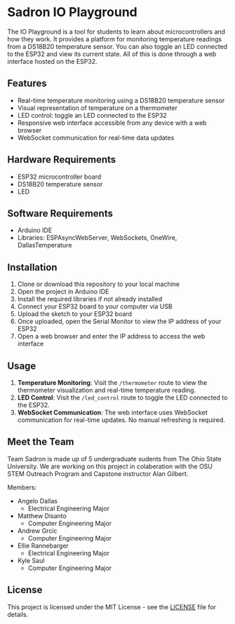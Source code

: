 # Sadron IO Playground

The IO Playground is a tool for students to learn about microcontrollers and how they work. It provides a platform for monitoring temperature readings from a DS18B20 temperature sensor. You can also toggle an LED connected to the ESP32 and view its current state. All of this is done through a web interface hosted on the ESP32.

## Features

- Real-time temperature monitoring using a DS18B20 temperature sensor
- Visual representation of temperature on a thermometer
- LED control: toggle an LED connected to the ESP32
- Responsive web interface accessible from any device with a web browser
- WebSocket communication for real-time data updates

## Hardware Requirements

- ESP32 microcontroller board
- DS18B20 temperature sensor
- LED

## Software Requirements

- Arduino IDE
- Libraries: ESPAsyncWebServer, WebSockets, OneWire, DallasTemperature

## Installation

1. Clone or download this repository to your local machine
2. Open the project in Arduino IDE
3. Install the required libraries if not already installed
4. Connect your ESP32 board to your computer via USB
5. Upload the sketch to your ESP32 board
6. Once uploaded, open the Serial Monitor to view the IP address of your ESP32
7. Open a web browser and enter the IP address to access the web interface

## Usage

1. **Temperature Monitoring**: Visit the `/thermometer` route to view the thermometer visualization and real-time temperature reading.
2. **LED Control**: Visit the `/led_control` route to toggle the LED connected to the ESP32.
3. **WebSocket Communication**: The web interface uses WebSocket communication for real-time updates. No manual refreshing is required.

## Meet the Team

Team Sadron is made up of 5 undergraduate sudents from The Ohio State University. We are working on this project in colaberation with the OSU STEM Outreach Program and Capstone instructor Alan Gilbert.

Members:
- Angelo Dallas
	- Electrical Engineering Major
- Matthew Disanto
	- Computer Engineering Major
- Andrew Grcic
	- Computer Engineering Major
- Ellie Rannebarger
	- Electrical Engineering Major
- Kyle Saul
	- Computer Engineering Major

## License

This project is licensed under the MIT License - see the [LICENSE](LICENSE) file for details.
